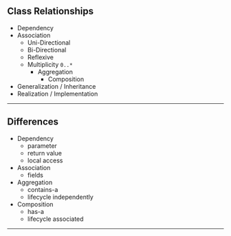 ## Class Relationships

* Dependency
* Association
    * Uni-Directional
    * Bi-Directional
    * Reflexive
    * Multiplicity `0..*`
        * Aggregation
            * Composition
* Generalization / Inheritance
* Realization / Implementation

---

## Differences

* Dependency
    * parameter
    * return value
    * local access
* Association
    * fields
* Aggregation
    * contains-a
    * lifecycle independently
* Composition
    * has-a
    * lifecycle associated

---
